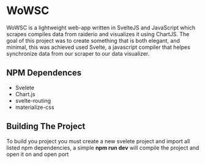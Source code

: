 # WoWSC
WoWSC is a lightweight web-app written in SvelteJS and JavaScript which scrapes compiles data from raiderio and visualizes it using ChartJS. The goal of this project was to create something that is both elegant, and minimal, this was achieved used Svelte, a javascript compiler that helpes synchronize data from our scraper to our data visualizer. 

## NPM Dependences
- Svelete
- Chart.js
- svelte-routing
- materialize-css

## Building The Project
To build you project you must create a new svelete project and import all listed npm dependencies, a simple **npm run dev** will compile the project and open it on and open port
